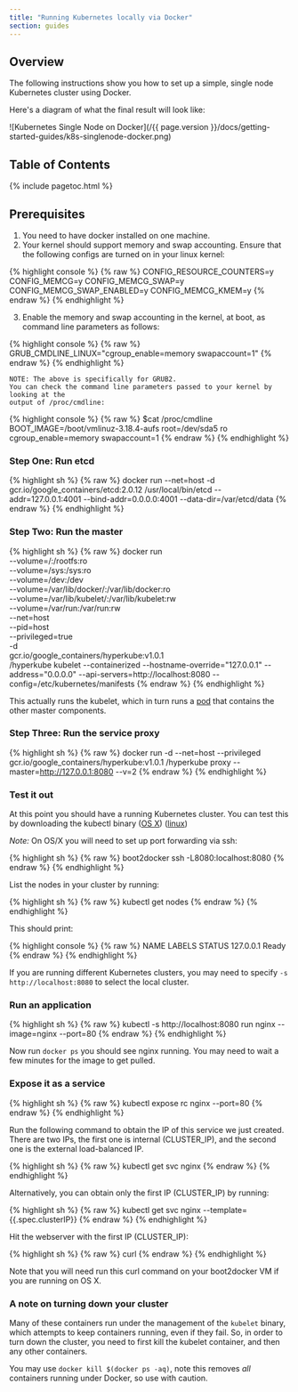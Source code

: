 ```yaml
---
title: "Running Kubernetes locally via Docker"
section: guides
---
```


## Overview

The following instructions show you how to set up a simple, single node Kubernetes cluster using Docker.

Here's a diagram of what the final result will look like:

![Kubernetes Single Node on Docker](/{{ page.version }}/docs/getting-started-guides/k8s-singlenode-docker.png)

## Table of Contents

{% include pagetoc.html %}

## Prerequisites

1. You need to have docker installed on one machine.
2. Your kernel should support memory and swap accounting. Ensure that the
following configs are turned on in your linux kernel:

{% highlight console %}
{% raw %}
    CONFIG_RESOURCE_COUNTERS=y
    CONFIG_MEMCG=y
    CONFIG_MEMCG_SWAP=y
    CONFIG_MEMCG_SWAP_ENABLED=y
    CONFIG_MEMCG_KMEM=y
{% endraw %}
{% endhighlight %}

3. Enable the memory and swap accounting in the kernel, at boot, as command line
parameters as follows:

{% highlight console %}
{% raw %}
    GRUB_CMDLINE_LINUX="cgroup_enable=memory swapaccount=1"
{% endraw %}
{% endhighlight %}

    NOTE: The above is specifically for GRUB2.
    You can check the command line parameters passed to your kernel by looking at the
    output of /proc/cmdline:

{% highlight console %}
{% raw %}
    $cat /proc/cmdline
    BOOT_IMAGE=/boot/vmlinuz-3.18.4-aufs root=/dev/sda5 ro cgroup_enable=memory
    swapaccount=1
{% endraw %}
{% endhighlight %}

### Step One: Run etcd

{% highlight sh %}
{% raw %}
docker run --net=host -d gcr.io/google_containers/etcd:2.0.12 /usr/local/bin/etcd --addr=127.0.0.1:4001 --bind-addr=0.0.0.0:4001 --data-dir=/var/etcd/data
{% endraw %}
{% endhighlight %}

### Step Two: Run the master

{% highlight sh %}
{% raw %}
docker run \
    --volume=/:/rootfs:ro \
    --volume=/sys:/sys:ro \
    --volume=/dev:/dev \
    --volume=/var/lib/docker/:/var/lib/docker:ro \
    --volume=/var/lib/kubelet/:/var/lib/kubelet:rw \
    --volume=/var/run:/var/run:rw \
    --net=host \
    --pid=host \
    --privileged=true \
    -d \
    gcr.io/google_containers/hyperkube:v1.0.1 \
    /hyperkube kubelet --containerized --hostname-override="127.0.0.1" --address="0.0.0.0" --api-servers=http://localhost:8080 --config=/etc/kubernetes/manifests
{% endraw %}
{% endhighlight %}

This actually runs the kubelet, which in turn runs a [pod](../user-guide/pods.html) that contains the other master components.

### Step Three: Run the service proxy

{% highlight sh %}
{% raw %}
docker run -d --net=host --privileged gcr.io/google_containers/hyperkube:v1.0.1 /hyperkube proxy --master=http://127.0.0.1:8080 --v=2
{% endraw %}
{% endhighlight %}

### Test it out

At this point you should have a running Kubernetes cluster.  You can test this by downloading the kubectl
binary
([OS X](https://storage.googleapis.com/kubernetes-release/release/v1.0.1/bin/darwin/amd64/kubectl))
([linux](https://storage.googleapis.com/kubernetes-release/release/v1.0.1/bin/linux/amd64/kubectl))

*Note:*
On OS/X you will need to set up port forwarding via ssh:

{% highlight sh %}
{% raw %}
boot2docker ssh -L8080:localhost:8080
{% endraw %}
{% endhighlight %}

List the nodes in your cluster by running:

{% highlight sh %}
{% raw %}
kubectl get nodes
{% endraw %}
{% endhighlight %}

This should print:

{% highlight console %}
{% raw %}
NAME        LABELS    STATUS
127.0.0.1   <none>    Ready
{% endraw %}
{% endhighlight %}

If you are running different Kubernetes clusters, you may need to specify `-s http://localhost:8080` to select the local cluster.

### Run an application

{% highlight sh %}
{% raw %}
kubectl -s http://localhost:8080 run nginx --image=nginx --port=80
{% endraw %}
{% endhighlight %}

Now run `docker ps` you should see nginx running.  You may need to wait a few minutes for the image to get pulled.

### Expose it as a service

{% highlight sh %}
{% raw %}
kubectl expose rc nginx --port=80
{% endraw %}
{% endhighlight %}

Run the following command to obtain the IP of this service we just created. There are two IPs, the first one is internal (CLUSTER_IP), and the second one is the external load-balanced IP.

{% highlight sh %}
{% raw %}
kubectl get svc nginx
{% endraw %}
{% endhighlight %}

Alternatively, you can obtain only the first IP (CLUSTER_IP) by running:

{% highlight sh %}
{% raw %}
kubectl get svc nginx --template={{.spec.clusterIP}}
{% endraw %}
{% endhighlight %}

Hit the webserver with the first IP (CLUSTER_IP):

{% highlight sh %}
{% raw %}
curl <insert-cluster-ip-here>
{% endraw %}
{% endhighlight %}

Note that you will need run this curl command on your boot2docker VM if you are running on OS X.

### A note on turning down your cluster

Many of these containers run under the management of the `kubelet` binary, which attempts to keep containers running, even if they fail.  So, in order to turn down
the cluster, you need to first kill the kubelet container, and then any other containers.

You may use `docker kill $(docker ps -aq)`, note this removes _all_ containers running under Docker, so use with caution.